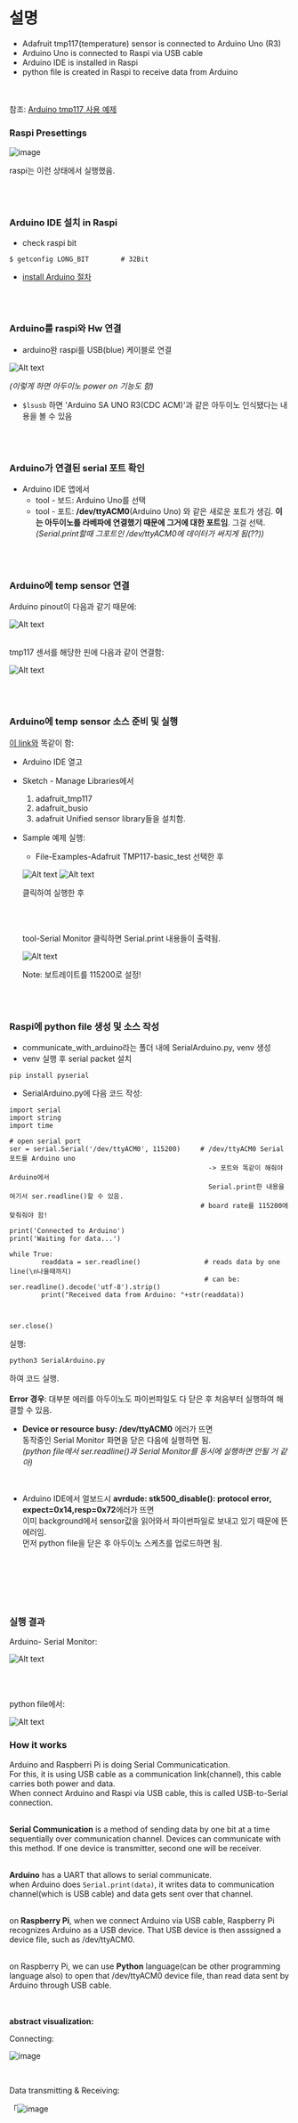 # 설명

* Adafruit tmp117(temperature) sensor is connected to Arduino Uno (R3)
* Arduino Uno is connected to Raspi via USB cable
* Arduino IDE is installed in Raspi
* python file is created in Raspi to receive data from Arduino
  
<br><br>
참조: <a href="https://learn.adafruit.com/adafruit-tmp117-high-accuracy-i2c-temperature-monitor/arduino"> Arduino tmp117 사용 예제</a>


### Raspi Presettings

![image](https://github.com/Zarina-dev/Sensors/assets/61898376/88acbaf3-8249-47bd-9175-3e80345428b9)

raspi는 이런 상태에서 실행했음.

<br><br>

### Arduino IDE 설치 in Raspi

* check raspi bit
```
$ getconfig LONG_BIT        # 32Bit
```
* <a href="https://www.raspberrypi-spy.co.uk/2020/12/install-arduino-ide-on-raspberry-pi/">install Arduino 절차</a>

<br><br>

### Arduino를 raspi와 Hw 연결

* arduino완 raspi를 USB(blue) 케이블로 연결

![Alt text](image.png) <br>

*(이렇게 하면 아두이노 power on 기능도 함)*

* ```$lsusb``` 하면  'Arduino SA UNO R3(CDC ACM)'과 같은 아두이노 인식됐다는 내용을 볼 수 있음

<br><br>


### Arduino가 연결된 serial 포트 확인
* Arduino IDE 앱에서 
    - tool - 보드: Arduino Uno를 선택
    - tool - 포트: **/dev/ttyACM0**(Arduino Uno) 와 같은 새로운 포트가 생김. **이는 아두이노를 라베파에 연결했기 때문에 그거에 대한 포트임**. 그걸 선택.
*(Serial.print할때 그포트인 /dev/ttyACM0에 데이터가 써지게 됨(??))*


<br><br>

### Arduino에 temp sensor 연결
Arduino pinout이 다음과 같기 때문에: 

![Alt text](image-2.png)

<br>
tmp117 센서를 해당한 핀에 다음과 같이 연결함:

![Alt text](image-1.png)

<br><br>


### Arduino에 temp sensor 소스 준비 및 실행
 <a href="https://learn.adafruit.com/adafruit-tmp117-high-accuracy-i2c-temperature-monitor/arduino">이 link와</a> 똑같이 함:

* Arduino IDE 열고
* Sketch - Manage Libraries에서 
    1. adafruit_tmp117
    2. adafruit_busio
    3. adafruit Unified sensor library들을 설치함.

* Sample 예제 실행:
    - File-Examples-Adafruit TMP117-basic_test 선택한 후

    ![Alt text](image-5.png)
    ![Alt text](image-6.png)

    클릭하여 실행한 후

    <br><br>

    tool-Serial Monitor 클릭하면 Serial.print 내용들이 출력됨.

    ![Alt text](image-10.png)

    Note: 보트레이트를 115200로 설정!

<br><br>


### Raspi에 python file 생성 및 소스 작성

* communicate_with_arduino라는 폴더 내에 SerialArduino.py, venv 생성
* venv 실행 후 serial packet 설치
```
pip install pyserial
```
* SerialArduino.py에 다음 코드 작성:
```
import serial 
import string
import time

# open serial port
ser = serial.Serial('/dev/ttyACM0', 115200)     # /dev/ttyACM0 Serial 포트를 Arduino uno 
                                                  -> 포트와 똑같이 해줘야 Arduino에서 
                                                  Serial.print한 내용을 여기서 ser.readline()할 수 있음.
                                                # board rate를 115200에 맞춰줘야 함!

print('Connected to Arduino')
print('Waiting for data...')

while True:
        readdata = ser.readline()                # reads data by one line(\n나올때까지)
                                                 # can be: ser.readline().decode('utf-8').strip()
        print("Received data from Arduino: "+str(readdata))



ser.close()
```

실행:
```
python3 SerialArduino.py        
```
하여 코드 실행.
<br><br>
**Error 경우**:
대부분 에러를 아두이노도 파이썬파일도 다 닫은 후 처음부터 실행하여 해결할 수 있음. 
<br>

* **Device or resource busy: /dev/ttyACM0** 에러가 뜨면 <br>
동작중인 Serial Monitor 화면을 닫은 다음에 실행하면 됨. <br>
*(python file에서 ser.readline()과 Serial Monitor를 동시에 실행하면 안될 거 같아)*
<br>

* Arduino IDE에서 얼보드시 **avrdude: stk500_disable(): protocol error, expect=0x14,resp=0x72**에러가 뜨면<br>
이미 background에서 sensor값을 읽어와서 파이썬파일로 보내고 있기 때문에 뜬 에러임.<br>
먼저 python file을 닫은 후 아두이노 스케츠를 업로드하면 됨.<br>
<br>





<br><br><br>


### 실행 결과

Arduino- Serial Monitor:

![Alt text](image-8.png)

<br><br>

python file에서:

![Alt text](image-9.png)


### How it works

Arduino and Raspberri Pi is doing Serial Communicatication. <br>
For this, it is using USB cable as a communication link(channel), this cable carries both power and data.<br>
When connect Arduino and Raspi via USB cable, this is called USB-to-Serial connection.
<br><br>

**Serial Communication** is a method of sending data by one bit at a time sequentially over communication channel. Devices can communicate with this method. If one device is transmitter, second one will be receiver. <br><br>

**Arduino** has a UART that allows to serial communicate. <br>
when Arduino does ```Serial.print(data)```, it writes data to communication channel(which is USB cable) and data gets sent over that channel.<br><br>

on **Raspberry Pi**, when we connect Arduino via USB cable, Raspberry Pi recognizes Arduino as a USB device. That USB device is then asssigned a device file, such as /dev/ttyACM0. <br><br>

on Raspberry Pi, we can use **Python** language(can be other programming language also) to open that /dev/ttyACM0 device file, than read data sent by Arduino through USB cable. 
<br><br><br>

**abstract visualization:**

Connecting: <br>

![image](https://github.com/Zarina-dev/Sensors/assets/61898376/606c970e-4ed7-4a4a-8e18-165dfdcd8686)


<br>

Data transmitting & Receiving: <br>

「![image](https://github.com/Zarina-dev/Sensors/assets/61898376/22bc2962-587e-450d-a052-1a91bf1016d7)

<br><br><br><br>


